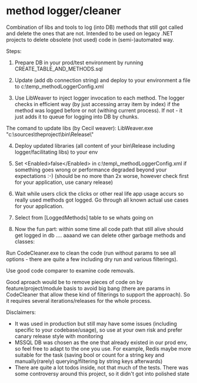 # method logger/cleaner
Combination of libs and tools to log (into DB) methods that still got called and delete the ones that are not.
Intended to be used on legacy .NET projects to delete obsolete (not used) code in (semi-)automated way. 

Steps:

1. Prepare DB in your prod/test environment by running CREATE_TABLE_AND_METHODS.sql

2. Update (add db connection string) and deploy to your environment a file to c:\temp\_methodLoggerConfig.xml 

3. Use LibWeaver to inject logger invocation to each method. The logger checks in efficient way (by just accessing array item by index) if the method was logged before or not (withing current process). If not - it just adds it to queue for logging into DB by chunks. 

The comand to update libs (by Cecil weaver):
LibWeaver.exe "c:\\sources\\theproject\\bin\\Release\\"

4. Deploy updated libraries (all content of your bin\Release including logger/facilitating libs) to your env

5. Set \<Enabled\>false\</Enabled\> in c:\temp\\_methodLoggerConfig.xml if something goes wrong or performance degraded beyond your expectations :-) (should be no more than 2x worse, however check first for your application, use canary release)

6. Wait while users click the clicks or other real life app usage accurs so really used methods got logged. Go through all known actual use cases for your application.

7. Select from [LoggedMethods] table to se whats going on

8. Now the fun part: within some time all code path that still alive should get logged in db .... aaaand we can delete other garbage methods and classes:

Run CodeCleaner.exe to clean the code (run without params to see all options - there are quite a few including dry run and various filterings).

Use good code comparer to examine code removals.

Good aproach would be to remove pieces of code on by feature/project/module basis to avoid big bang (there are params in CodeCleaner that allow these kind of filterings to support the approach). So it requires several iterations/releases for the whole process.


Disclaimers:

- It was used in production but still may have some issues (including specific to your codebase/usage), so use at your own risk and prefer canary release style with monitoring
- MSSQL DB was chosen as the one that already existed in our prod env, so feel free to adapt to the one you use. For example, Redis maybe more suitable for the task (saving bool or count for a string key and manually(rarely) querying/filtering by string keys afterwards) 
- There are quite a lot todos inside, not that much of the tests. There was some controversy around this project, so it didn't got into polished state
